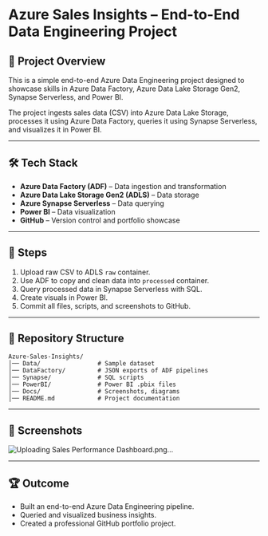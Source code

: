# Azure Sales Insights – End-to-End Data Engineering Project

## 📌 Project Overview
This is a simple end-to-end Azure Data Engineering project designed to showcase skills in Azure Data Factory, Azure Data Lake Storage Gen2, Synapse Serverless, and Power BI.

The project ingests sales data (CSV) into Azure Data Lake Storage, processes it using Azure Data Factory, queries it using Synapse Serverless, and visualizes it in Power BI.

---

## 🛠️ Tech Stack
- **Azure Data Factory (ADF)** – Data ingestion and transformation
- **Azure Data Lake Storage Gen2 (ADLS)** – Data storage
- **Azure Synapse Serverless** – Data querying
- **Power BI** – Data visualization
- **GitHub** – Version control and portfolio showcase

---

## 🚀 Steps
1. Upload raw CSV to ADLS `raw` container.
2. Use ADF to copy and clean data into `processed` container.
3. Query processed data in Synapse Serverless with SQL.
4. Create visuals in Power BI.
5. Commit all files, scripts, and screenshots to GitHub.

---

## 📂 Repository Structure
```
Azure-Sales-Insights/
│── Data/                # Sample dataset
│── DataFactory/         # JSON exports of ADF pipelines
│── Synapse/             # SQL scripts
│── PowerBI/             # Power BI .pbix files
│── Docs/                # Screenshots, diagrams
│── README.md            # Project documentation
```

---

## 📸 Screenshots
![Uploading Sales Performance Dashboard.png…]()


---

## 🏆 Outcome
- Built an end-to-end Azure Data Engineering pipeline.
- Queried and visualized business insights.
- Created a professional GitHub portfolio project.

